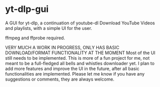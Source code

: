 # yt-dlp-gui
 A GUI for yt-dlp, a continuation of youtube-dl
 Download YouTube Videos and playlists, with a simple UI for the user. 

 ffmpeg and ffprobe required.

 VERY MUCH A WORK IN PROGRESS, ONLY HAS BASIC DOWNLOAD/FORMAT FUNCTIONALITY AT THE MOMENT
 Most of the UI still needs to be implemented.
 This is more of a fun project for me, not meant to be a full-fledged all bells and whistles downloader yet.
 I plan to add more features and improve the UI in the future, after all basic functionalities are implemented.
 Please let me know if you have any suggestions or comments, they are always welcome.
